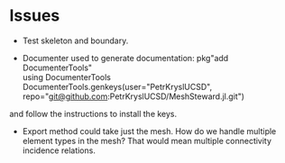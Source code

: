 # Issues

- Test skeleton and boundary.

- Documenter used to generate documentation:
pkg"add DocumenterTools"  
using DocumenterTools
DocumenterTools.genkeys(user="PetrKryslUCSD", repo="git@github.com:PetrKryslUCSD/MeshSteward.jl.git")

and follow the instructions to install the keys.

- Export method could take just the mesh. How do we handle multiple element types in the mesh? That would mean multiple connectivity incidence relations.

